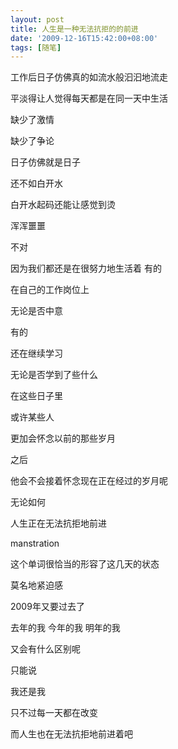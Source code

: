```yaml
---
layout: post
title: 人生是一种无法抗拒的的前进
date: '2009-12-16T15:42:00+08:00'
tags: [随笔]
---
```


工作后日子仿佛真的如流水般汩汩地流走

平淡得让人觉得每天都是在同一天中生活

缺少了激情

缺少了争论

日子仿佛就是日子

还不如白开水

白开水起码还能让感觉到烫

浑浑噩噩

不对

因为我们都还是在很努力地生活着
有的

在自己的工作岗位上

无论是否中意

有的

还在继续学习

无论是否学到了些什么

在这些日子里

或许某些人

更加会怀念以前的那些岁月

之后

他会不会接着怀念现在正在经过的岁月呢

无论如何

人生正在无法抗拒地前进


manstration

这个单词很恰当的形容了这几天的状态

莫名地紧迫感

2009年又要过去了

去年的我 今年的我 明年的我

又会有什么区别呢

只能说

我还是我

只不过每一天都在改变

而人生也在无法抗拒地前进着吧
